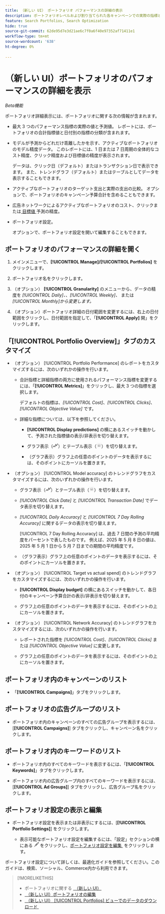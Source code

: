 ```yaml
---
title: （新しい UI） ポートフォリオ パフォーマンスの詳細の表示
description: ポートフォリオレベルおよび割り当てられた各キャンペーンでの実際の指標と予測された指標を含め、ポートフォリオパフォーマンスの詳細を表示する方法を説明します。
feature: Search Portfolios, Search Optimization
hide: true
source-git-commit: 62de95d7e3d21ae6c7f0a6f40e97352af71411e1
workflow-type: tm+mt
source-wordcount: '638'
ht-degree: 0%

---
```


# （新しい UI）ポートフォリオのパフォーマンスの詳細を表示

*Beta機能*

<!-- Verify all, including why (if) the first report is for active and optimized portfolios(?), and why the other reports are for active portfolios, not optimized ones -->

ポートフォリオ詳細表示には、ポートフォリオに関する次の情報が含まれます。

* 最大 3 つのパフォーマンス指標の実際の値と予測値。 レポートには、ポートフォリオの合計指標値と日付別の指標の分類が含まれます。<!-- Not for active portfolios only?  -->

* モデルが予測からどれだけ乖離したかを示す、アクティブなポートフォリオのモデル精度データ。 このレポートには、1 日または 7 日周期の全体的なコスト精度、クリック精度および目標値の精度が表示されます。

  データは、クリック日（デフォルト）またはトランザクション日で表示できます。   また、トレンドグラフ（デフォルト）またはテーブルとしてデータを表示することもできます。

* アクティブなポートフォリオのターゲット支出と実際の支出の比較。 オプションで、ポートフォリオのキャンペーン予算合計を含めることもできます。

* 広告ネットワークによるアクティブなポートフォリオのコスト、クリックまたは [&#x200B; 目標値 &#x200B;](/help/search-social-commerce/glossary.md#o-p) 予測の精度。<!-- Verify -->

* ポートフォリオ設定。

  オプションで、ポートフォリオ設定を開いて編集することもできます。

## ポートフォリオのパフォーマンスの詳細を開く

1. メインメニューで、**[!UICONTROL Manage]/[!UICONTROL Portfolios]** をクリックします。

1. ポートフォリオ名をクリックします。

1. （オプション） **[!UICONTROL Granularity]** のメニューから、データの精度を *[!UICONTROL Daily]、*、*[!UICONTROL Weekly]、* または *[!UICONTROL Monthly]から変更します。*

1. （オプション）ポートフォリオ詳細の日付範囲を変更するには、右上の日付範囲をクリックし、日付範囲を指定して、「**[!UICONTROL Apply]** 開」をクリックします。

## 「[!UICONTROL Portfolio Overview]」タブのカスタマイズ

* （オプション） [!UICONTROL Portfolio Performance] のレポートをカスタマイズするには、次のいずれかの操作を行います。

   * 合計指標と詳細指標の両方に使用されるパフォーマンス指標を変更するには、「**[!UICONTROL Metrics]**」をクリックし、最大 3 つの指標を選択します。

     デフォルトの指標は、*[!UICONTROL Cost]*、*[!UICONTROL Clicks]*、*[!UICONTROL Objective Value]* です。<!-- What else is available: the advertiser's revenue metrics? Anything else from the ad networks? -->

   * 詳細な指標については、以下を参照してください。

      * **[!UICONTROL Display predictions]** の横にあるスイッチを動かして、予測された指標値の表示/非表示を切り替えます。

      * グラフ表示（![&#x200B; グラフ表示 &#x200B;](/help/search-social-commerce/assets/chart-view.png " グラフ表示 ")）とテーブル表示（![テーブル表示](/help/search-social-commerce/assets/table-view.png "テーブル表示")）を切り替えます。

      * （グラフ表示）グラフ上の任意のポイントのデータを表示するには、そのポイントにカーソルを置きます。

* （オプション） [!UICONTROL Model accuracy] のトレンドグラフをカスタマイズするには、次のいずれかの操作を行います。

   * グラフ表示（![&#x200B; グラフ表示 &#x200B;](/help/search-social-commerce/assets/chart-view.png " グラフ表示 ")）とテーブル表示（![テーブル表示](/help/search-social-commerce/assets/table-view.png "テーブル表示")）を切り替えます。

   * *[!UICONTROL Click Date]* と *[!UICONTROL Transaction Date]* でデータ表示を切り替えます。

   * *[!UICONTROL Daily Accuracy]* と *[!UICONTROL 7 Day Rolling Accuracy]* に関するデータの表示を切り替えます。

     [!UICONTROL 7 Day Rolling Accuracy] は、過去 7 日間の予測の平均精度をパーセントで表したものです。 例えば、2025 年 5 月 8 日の値は、2025 年 5 月 1 日から 5 月 7 日までの期間の平均精度です。

   * （グラフ表示）グラフ上の任意のポイントのデータを表示するには、そのポイントにカーソルを置きます。

* （オプション） [!UICONTROL Target vs actual spend] のトレンドグラフをカスタマイズするには、次のいずれかの操作を行います。

   * **[!UICONTROL Display budget]** の横にあるスイッチを動かして、各日付のキャンペーン予算合計の表示/非表示を切り替えます。

   * グラフ上の任意のポイントのデータを表示するには、そのポイントの上にカーソルを置きます。

* （オプション） [!UICONTROL Network Accuracy] のトレンドグラフをカスタマイズするには、次のいずれかの操作を行います。

   * レポートされた指標を *[!UICONTROL Cost]*、*[!UICONTROL Clicks]* または *[!UICONTROL Objective Value]* に変更します。

   * グラフ上の任意のポイントのデータを表示するには、そのポイントの上にカーソルを置きます。

## ポートフォリオ内のキャンペーンのリスト

* 「**[!UICONTROL Campaigns]**」タブをクリックします。

## ポートフォリオの広告グループのリスト

* ポートフォリオ内のキャンペーンのすべての広告グループを表示するには、[**[!UICONTROL Campaigns]**] タブをクリックし、キャンペーン名をクリックします。

## ポートフォリオ内のキーワードのリスト

* ポートフォリオ内のすべてのキーワードを表示するには、「**[!UICONTROL Keywords]**」タブをクリックします。

* ポートフォリオ内の広告グループ内のすべてのキーワードを表示するには、[**[!UICONTROL Ad Groups]**] タブをクリックし、広告グループ名をクリックします。

## ポートフォリオ設定の表示と編集

* ポートフォリオ設定を表示または非表示にするには、[**[!UICONTROL Portfolio Settings]**] をクリックします。

   * 表示可能なポートフォリオ設定を編集するには、「設定」セクションの横にある ![&#x200B; 編集 &#x200B;](/help/search-social-commerce/assets/edit.png " 編集 ") をクリックし、[&#x200B; ポートフォリオ設定を編集 &#x200B;](portfolio-edit.md) をクリックします。

ポートフォリオ設定について詳しくは、最適化ガイドを参照してください。このガイドは、検索、ソーシャル、Commerce内から利用できます。

>[!MORELIKETHIS]
>
>* ポートフォリオに関する [&#x200B; （新しい UI） &#x200B;](portfolio-about.md)
>* [&#x200B; （新しい UI）ポートフォリオの編集 &#x200B;](portfolio-edit.md)
>* [&#x200B; （新しい UI） [!UICONTROL Portfolios] ビューでのデータのダウンロード &#x200B;](portfolio-view-report.md)
